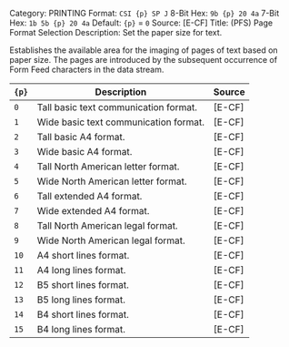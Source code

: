 Category: PRINTING
Format: `CSI {p} SP J`
8-Bit Hex: `9b {p} 20 4a`
7-Bit Hex: `1b 5b {p} 20 4a`
Default: `{p}` = `0`
Source: [E-CF]
Title: (PFS) Page Format Selection
Description: Set the paper size for text.

Establishes the available area for the imaging of pages of text based on paper size. The pages are introduced by the subsequent occurrence of Form Feed characters in the data stream.

| `{p}` | Description                           | Source |
|-------|---------------------------------------|--------|
| `0`   | Tall basic text communication format. | [E-CF] |
| `1`   | Wide basic text communication format. | [E-CF] |
| `2`   | Tall basic A4 format.                 | [E-CF] |
| `3`   | Wide basic A4 format.                 | [E-CF] |
| `4`   | Tall North American letter format.    | [E-CF] |
| `5`   | Wide North American letter format.    | [E-CF] |
| `6`   | Tall extended A4 format.              | [E-CF] |
| `7`   | Wide extended A4 format.              | [E-CF] |
| `8`   | Tall North American legal format.     | [E-CF] |
| `9`   | Wide North American legal format.     | [E-CF] |
| `10`  | A4 short lines format.                | [E-CF] |
| `11`  | A4 long lines format.                 | [E-CF] |
| `12`  | B5 short lines format.                | [E-CF] |
| `13`  | B5 long lines format.                 | [E-CF] |
| `14`  | B4 short lines format.                | [E-CF] |
| `15`  | B4 long lines format.                 | [E-CF] |

